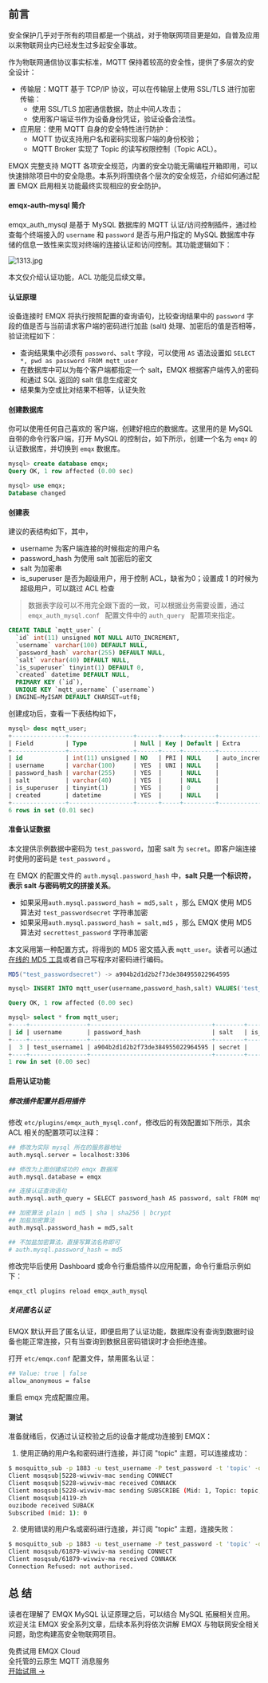 ## 前言

安全保护几乎对于所有的项目都是一个挑战，对于物联网项目更是如，自普及应用以来物联网业内已经发生过多起安全事故。

作为物联网通信协议事实标准，MQTT 保持着较高的安全性，提供了多层次的安全设计：

- 传输层：MQTT 基于 TCP/IP 协议，可以在传输层上使用 SSL/TLS 进行加密传输：
  - 使用 SSL/TLS 加密通信数据，防止中间人攻击；
  - 使用客户端证书作为设备身份凭证，验证设备合法性。
- 应用层：使用 MQTT 自身的安全特性进行防护：
  - MQTT 协议支持用户名和密码实现客户端的身份校验；
  - MQTT Broker 实现了  Topic 的读写权限控制（Topic ACL）。

EMQX 完整支持 MQTT 各项安全规范，内置的安全功能无需编程开箱即用，可以快速排除项目中的安全隐患。本系列将围绕各个层次的安全规范，介绍如何通过配置 EMQX 启用相关功能最终实现相应的安全防护。



#### emqx-auth-mysql 简介

emqx_auth_mysql 是基于 MySQL 数据库的 MQTT 认证/访问控制插件，通过检查每个终端接入的 `username` 和 `password` 是否与用户指定的 MySQL 数据库中存储的信息一致性来实现对终端的连接认证和访问控制。其功能逻辑如下：

![1313.jpg](https://assets.emqx.com/images/7776f1d04279f47cd1a7f5b9ac7ca975.jpg)

本文仅介绍认证功能，ACL 功能见后续文章。

#### 认证原理

设备连接时 EMQX 将执行按照配置的查询语句，比较查询结果中的 `password` 字段的值是否与当前请求客户端的密码进行加盐 (salt) 处理、加密后的值是否相等，验证流程如下：

- 查询结果集中必须有 `password`、`salt` 字段，可以使用 `AS` 语法设置如 `SELECT *, pwd as password FROM mqtt_user`
- 在数据库中可以为每个客户端都指定一个 salt，EMQX 根据客户端传入的密码和通过 SQL 返回的 salt 信息生成密文
- 结果集为空或比对结果不相等，认证失败



#### 创建数据库

你可以使用任何自己喜欢的  客户端，创建好相应的数据库。这里用的是 MySQL 自带的命令行客户端，打开 MySQL 的控制台，如下所示，创建一个名为 ``emqx`` 的认证数据库，并切换到  ``emqx``  数据库。

```sql
mysql> create database emqx;
Query OK, 1 row affected (0.00 sec)

mysql> use emqx;
Database changed
```



#### 创建表

建议的表结构如下，其中，

- username 为客户端连接的时候指定的用户名
- password_hash 为使用 salt 加密后的密文
- salt 为加密串
- is_superuser 是否为超级用户，用于控制 ACL，缺省为0；设置成 1 的时候为超级用户，可以跳过 ACL 检查

>  数据表字段可以不用完全跟下面的一致，可以根据业务需要设置，通过 ``emqx_auth_mysql.conf `` 配置文件中的 ``auth_query `` 配置项来指定。

```sql
CREATE TABLE `mqtt_user` (
  `id` int(11) unsigned NOT NULL AUTO_INCREMENT,
  `username` varchar(100) DEFAULT NULL,
  `password_hash` varchar(255) DEFAULT NULL,
  `salt` varchar(40) DEFAULT NULL,
  `is_superuser` tinyint(1) DEFAULT 0,
  `created` datetime DEFAULT NULL,
  PRIMARY KEY (`id`),
  UNIQUE KEY `mqtt_username` (`username`)
) ENGINE=MyISAM DEFAULT CHARSET=utf8;
```

创建成功后，查看一下表结构如下，

```sql
mysql> desc mqtt_user;
+---------------+------------------+------+-----+---------+----------------+
| Field         | Type             | Null | Key | Default | Extra          |
+---------------+------------------+------+-----+---------+----------------+
| id            | int(11) unsigned | NO   | PRI | NULL    | auto_increment |
| username      | varchar(100)     | YES  | UNI | NULL    |                |
| password_hash | varchar(255)     | YES  |     | NULL    |                |
| salt          | varchar(40)      | YES  |     | NULL    |                |
| is_superuser  | tinyint(1)       | YES  |     | 0       |                |
| created       | datetime         | YES  |     | NULL    |                |
+---------------+------------------+------+-----+---------+----------------+
6 rows in set (0.01 sec)
```



#### 准备认证数据

本文提供示例数据中密码为 ``test_password``，加密 salt 为 ``secret``。即客户端连接时使用的密码是 `test_password` 。

在 EMQX 的配置文件的 ``auth.mysql.password_hash`` 中，**salt 只是一个标识符，表示 salt 与密码明文的拼接关系**。

- 如果采用``auth.mysql.password_hash = md5,salt`` ，那么 EMQX 使用 MD5 算法对 ``test_passwordsecret`` 字符串加密
- 如果采用``auth.mysql.password_hash = salt,md5`` ，那么 EMQX 使用 MD5 算法对 ``secrettest_password`` 字符串加密

本文采用第一种配置方式，将得到的 MD5 密文插入表 ``mqtt_user``。读者可以通过[在线的 MD5 工具](https://www.md5hashgenerator.com/)或者自己写程序对密码进行编码。

```java
MD5("test_passwordsecret") -> a904b2d1d2b2f73de384955022964595
```

```sql
mysql> INSERT INTO mqtt_user(username,password_hash,salt) VALUES('test_username', 'a904b2d1d2b2f73de384955022964595', 'secret');

Query OK, 1 row affected (0.00 sec)

mysql> select * from mqtt_user;
+----+----------------+----------------------------------+--------+--------------+---------+
| id | username       | password_hash                    | salt   | is_superuser | created |
+----+----------------+----------------------------------+--------+--------------+---------+
|  3 | test_username1 | a904b2d1d2b2f73de384955022964595 | secret |            0 | NULL    |
+----+----------------+----------------------------------+--------+--------------+---------+
1 row in set (0.00 sec)
```



#### 启用认证功能

##### 修改插件配置并启用插件

修改 `etc/plugins/emqx_auth_mysql.conf`，修改后的有效配置如下所示，其余 ACL 相关的配置项可以注释：

```bash
## 修改为实际 mysql 所在的服务器地址
auth.mysql.server = localhost:3306

## 修改为上面创建成功的 emqx 数据库
auth.mysql.database = emqx

## 连接认证查询语句
auth.mysql.auth_query = SELECT password_hash AS password, salt FROM mqtt_user WHERE username = '%u'

## 加密算法 plain | md5 | sha | sha256 | bcrypt
## 加盐加密算法
auth.mysql.password_hash = md5,salt

## 不加盐加密算法，直接写算法名称即可
# auth.mysql.password_hash = md5
```



修改完毕后使用 Dashboard 或命令行重启插件以应用配置，命令行重启示例如下：

```bash
emqx_ctl plugins reload emqx_auth_mysql
```



##### 关闭匿名认证

EMQX 默认开启了匿名认证，即便启用了认证功能，数据库没有查询到数据时设备也能正常连接，只有当查询到数据且密码错误时才会拒绝连接。

打开 `etc/emqx.conf` 配置文件，禁用匿名认证：

```bash
## Value: true | false
allow_anonymous = false
```

重启 emqx 完成配置应用。



#### 测试

准备就绪后，仅通过认证校验之后的设备才能成功连接到 EMQX：

1. 使用正确的用户名和密码进行连接，并订阅 "topic" 主题，可以连接成功：

```bash
$ mosquitto_sub -p 1883 -u test_username -P test_password -t 'topic' -d
Client mosqsub|5228-wivwiv-mac sending CONNECT
Client mosqsub|5228-wivwiv-mac received CONNACK
Client mosqsub|5228-wivwiv-mac sending SUBSCRIBE (Mid: 1, Topic: topic, QoS: 0)
Client mosqsub|4119-zh
ouzibode received SUBACK
Subscribed (mid: 1): 0
```



2. 使用错误的用户名或密码进行连接，并订阅 "topic" 主题，连接失败：

```bash
$ mosquitto_sub -p 1883 -u test_username -P test_password -t 'topic' -d
Client mosqsub/61879-wivwiv-ma sending CONNECT
Client mosqsub/61879-wivwiv-ma received CONNACK
Connection Refused: not authorised.
``` 
## 总 结    

读者在理解了 EMQX MySQL 认证原理之后，可以结合 MySQL 拓展相关应用。欢迎关注 EMQX 安全系列文章，后续本系列将依次讲解 EMQX 与物联网安全相关问题，助您构建高安全物联网项目。


<section class="promotion">
    <div>
        免费试用 EMQX Cloud
        <div class="is-size-14 is-text-normal has-text-weight-normal">全托管的云原生 MQTT 消息服务</div>
    </div>
    <a href="https://accounts-zh.emqx.com/signup?continue=https://cloud.emqx.com/console/deployments/0?oper=new" class="button is-gradient px-5">开始试用 →</a>
</section>
